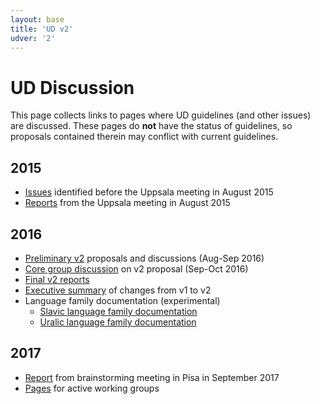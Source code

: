 ```yaml
---
layout: base
title: 'UD v2'
udver: '2'
---
```


# UD Discussion

This page collects links to pages where UD guidelines (and other issues) are discussed. 
These pages do **not** have the status of guidelines, so proposals contained therein may conflict with current guidelines.

## 2015

* [Issues](../issues.html) identified before the Uppsala meeting in August 2015
* [Reports](/2015-08-23-uppsala/index.html) from the Uppsala meeting in August 2015

## 2016

* [Preliminary v2](/v2_prelim/index.html) proposals and discussions (Aug-Sep 2016)
* [Core group discussion](https://github.com/UniversalDependencies/UD_v2/issues) on v2 proposal (Sep-Oct 2016)
* [Final v2 reports](http://universaldependencies.org/v2/)
* [Executive summary](http://universaldependencies.org/v2/summary.html) of changes from v1 to v2 
* Language family documentation (experimental)
  * [Slavic language family documentation](slavic.html)
  * [Uralic language family documentation](uralic.html)

## 2017

* [Report](http://universaldependencies.org/misc/brainstorming-pisa-09-18-2017.html) from brainstorming meeting 
  in Pisa in September 2017
* [Pages](http://universaldependencies.org/workgroups/) for active working groups
